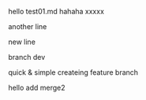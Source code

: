 hello test01.md hahaha xxxxx

another line

new line

branch dev

quick & simple createing feature branch

hello add merge2